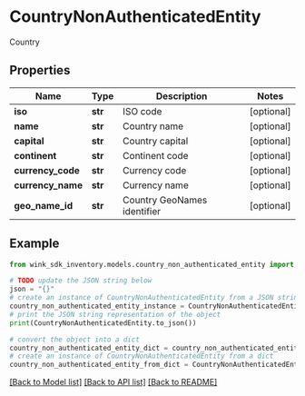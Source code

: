 # CountryNonAuthenticatedEntity

Country

## Properties

Name | Type | Description | Notes
------------ | ------------- | ------------- | -------------
**iso** | **str** | ISO code | [optional] 
**name** | **str** | Country name | [optional] 
**capital** | **str** | Country capital | [optional] 
**continent** | **str** | Continent code | [optional] 
**currency_code** | **str** | Currency code | [optional] 
**currency_name** | **str** | Currency name | [optional] 
**geo_name_id** | **str** | Country GeoNames identifier | [optional] 

## Example

```python
from wink_sdk_inventory.models.country_non_authenticated_entity import CountryNonAuthenticatedEntity

# TODO update the JSON string below
json = "{}"
# create an instance of CountryNonAuthenticatedEntity from a JSON string
country_non_authenticated_entity_instance = CountryNonAuthenticatedEntity.from_json(json)
# print the JSON string representation of the object
print(CountryNonAuthenticatedEntity.to_json())

# convert the object into a dict
country_non_authenticated_entity_dict = country_non_authenticated_entity_instance.to_dict()
# create an instance of CountryNonAuthenticatedEntity from a dict
country_non_authenticated_entity_from_dict = CountryNonAuthenticatedEntity.from_dict(country_non_authenticated_entity_dict)
```
[[Back to Model list]](../README.md#documentation-for-models) [[Back to API list]](../README.md#documentation-for-api-endpoints) [[Back to README]](../README.md)


